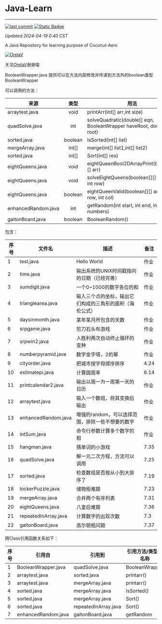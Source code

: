 # Java-Learn

------------------------------------------------------------------------

[![last commit](https://img.shields.io/github/last-commit/Coconut-Aero/JavaLearn)](https://github.com/Coconut-Aero/JavaLearn/commits/master)
[![Static Badge](https://img.shields.io/badge/Coconut-Aero-blue)](https://github.com/Coconut-Aero)


_Updated 2024-04-19 0:40 CST_

A Java Repository for learning purpose of Coconut-Aero


[![OrelaV](https://i2.hdslb.com/bfs/face/d812a48f1ca84d4f60a112dc31ba65546a787a76.jpg@240w_240h_1c_1s_!web-avatar-space-header.avif "@OrelaV")](https://space.bilibili.com/3546375738361934)

关注[OrelaV](https://space.bilibili.com/3546375738361934)谢谢喵

BooleanWrapper.java 提供可以在方法内部修改并传递到方法外的boolean类型 BooleanWrapper

可以调用的方法：

| 来源                  |    类型    | 用法                                                                   |
|---------------------|:--------:|----------------------------------------------------------------------|
| arraytest.java      |   void   | printArr(int[] arr,int size)                                         |
| quadSolve.java      |   int    | solveQuadratic(double[] eqn, BooleanWrapper haveRoot, double[] root) |
| sorted.java         | boolean  | IsSorted(int[] list)                                                 |
| mergeArray.java     |  int[]   | merge(int[] list1,int[] list2)                                       |
| sorted.java         |  int[]   | Sort(int[] res)                                                      |
| eightQueens.java    |   void   | eightQueenBool2DArrayPrint(boolean[][] arr)                          |
| eightQueens.java    |   void   | solveEightQueens(boolean[][] board, int row)                         |
| eightQueens.java    | boolean  | eightQueenValid(boolean[][] arr,int row, int col)                    |
| enhancedRandom.java |   int    | getRandom(int start, int end, int... numbers)                        |
| galtonBoard.java    | boolean  | BooleanRandom()                                                      |


包含：

| 序号 | 文件名                  | 描述                           | 备注   |
|----|----------------------|------------------------------|------|
| 1  | test.java            | Hello World                  | 作业   |
| 2  | time.java            | 输出系统的UNIX时间戳指向的日期（已经完善）      | 作业   |
| 3  | sumdigit.java        | 一个0~1000的数字各位的和              | 作业   |
| 4  | trianglearea.java    | 输入三个点的坐标，输出它们构成的三角形的面积（海伦公式） | 作业   |
| 5  | daysinmonth.java     | 某年某月所包含的天数                   | 作业   |
| 6  | srpgame.java         | 剪刀石头布游戏                      | 作业   |
| 7  | srpwin2.java         | 人胜利两次自动终止循环的变种               | 作业   |
| 8  | numberpyramid.java   | 数字金字塔，2的幂                    | 作业   |
| 9  | cityorder.java       | 把城市按字母顺序排序                   | 4.24 |
| 10 | estimatepi.java      | 计算圆周率                        | 6.14 |
| 11 | printcalendar2.java  | 输出以周一为一周第一天的日历               | 作业   |
| 12 | arraytest.java       | 输入一个数组，将其变换后输出               | 作业   |
| 13 | enhancedRandom.java  | 增强的random，可以选择范围，排除一些不想要的数字  | 作业   |
| 14 | intSum.java          | 命令行参数计算多个数字的和                | 作业   |
| 15 | hangman.java         | 猜单词的小游戏                      | 7.35 |
| 16 | quadSolve.java       | 解一元二次方程，方法可以调用               | 7.25 |
| 17 | sorted.java          | 检查数组是否按从小到大排序了               | 7.19 |
| 18 | lockerPuzzle.java    | 储物柜难题                        | 7.23 |
| 19 | mergeArray.java      | 合并两个有序列表                     | 7.31 |
| 20 | eightQueens.java     | 八皇后难题                        | 7.36 |
| 21 | repeatedInArray.java | 计算数字的出现次数                    | 7.3  |
| 22 | galtonBoard.java     | 高尔顿瓶问题                       | 7.37 |

跨Class引用函数关系如下：

| 序号 | 引用自                  | 引用到                  | 引用方法/类型的名称     |
|----|----------------------|----------------------|----------------|
| 1  | BooleanWrapper.java  | quadSolve.java       | BooleanWrapper |
| 2  | arraytest.java       | sorted.java          | printarr()     |
| 3  | arraytest.java       | mergeArray.java      | printarr()     |
| 4  | sorted.java          | mergeArray.java      | IsSorted()     |
| 5  | sorted.java          | mergeArray.java      | Sort()         |
| 6  | sorted.java          | repeatedInArray.java | Sort()         |
| 7  | enhancedRandom.java  | galtonBoard.java     | getRandom      |

